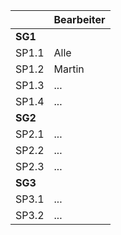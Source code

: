 |  | Bearbeiter |
|--|--|
| **SG1** |  |
| SP1.1 | Alle |
| SP1.2 | Martin |
| SP1.3 | ... |
| SP1.4 | ... |
| **SG2** |  |
| SP2.1 | ... |
| SP2.2 | ... |
| SP2.3 | ... |
| **SG3** |  |
| SP3.1 | ... |
| SP3.2 | ... |
